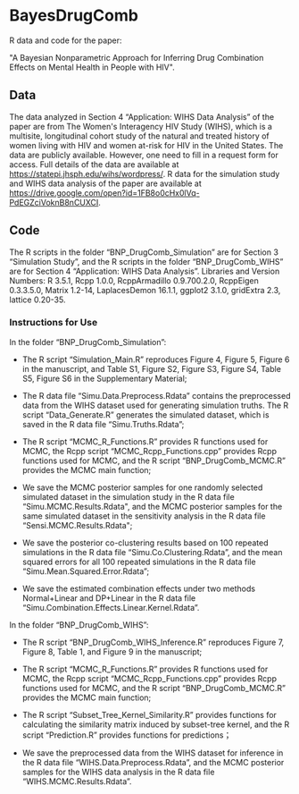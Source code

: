 # BayesDrugComb
R data and code for the paper:

"A Bayesian Nonparametric Approach for Inferring Drug Combination Effects on Mental Health in People with HIV".

## Data

The data analyzed in Section 4 “Application: WIHS Data Analysis” of the paper are from The Women's Interagency HIV Study (WIHS), which is a multisite, longitudinal cohort study of the natural and treated history of women living with HIV and women at-risk for HIV in the United States.
The data are publicly available. However, one need to fill in a request form for access. Full details of the data are available at https://statepi.jhsph.edu/wihs/wordpress/. R data for the simulation study and WIHS data analysis of the paper are available at https://drive.google.com/open?id=1FB8o0cHx0lVq-PdEGZciVoknB8nCUXCI.

## Code 

The R scripts in the folder “BNP_DrugComb_Simulation” are for Section 3 “Simulation Study”, and the R scripts in the folder “BNP_DrugComb_WIHS” are for Section 4 “Application: WIHS Data Analysis”. Libraries and Version Numbers: R 3.5.1, Rcpp 1.0.0, RcppArmadillo 0.9.700.2.0, RcppEigen 0.3.3.5.0, Matrix 1.2-14, LaplacesDemon 16.1.1, ggplot2 3.1.0, gridExtra 2.3, lattice 0.20-35.

### Instructions for Use

In the folder “BNP_DrugComb_Simulation”:

* The R script “Simulation_Main.R” reproduces Figure 4, Figure 5, Figure 6 in the manuscript, and Table S1, Figure S2, Figure S3, Figure S4, Table S5, Figure S6 in the Supplementary Material;
    
* The R data file “Simu.Data.Preprocess.Rdata” contains the preprocessed data from the WIHS dataset used for generating simulation truths. The R script “Data_Generate.R” generates the simulated dataset, which is saved in the R data file “Simu.Truths.Rdata”;  

* The R script “MCMC_R_Functions.R” provides R functions used for MCMC, the Rcpp script “MCMC_Rcpp_Functions.cpp” provides Rcpp functions used for MCMC, and the R
script “BNP_DrugComb_MCMC.R” provides the MCMC main function;

* We save the MCMC posterior samples for one randomly selected simulated dataset in the simulation study in the R data file “Simu.MCMC.Results.Rdata", and the MCMC posterior samples for the same simulated dataset in the sensitivity analysis in the R data file “Sensi.MCMC.Results.Rdata";

* We save the posterior co-clustering results based on 100 repeated simulations in the R data file “Simu.Co.Clustering.Rdata”, and the mean squared errors for all 100 repeated simulations in the R data file “Simu.Mean.Squared.Error.Rdata”;

* We save the estimated combination effects under two methods Normal+Linear and DP+Linear in the R data file “Simu.Combination.Effects.Linear.Kernel.Rdata”.

In the folder “BNP_DrugComb_WIHS”:

* The R script “BNP_DrugComb_WIHS_Inference.R” reproduces Figure 7, Figure 8, Table 1, and Figure 9 in the manuscript;

* The R script “MCMC_R_Functions.R” provides R functions used for MCMC, the Rcpp script “MCMC_Rcpp_Functions.cpp” provides Rcpp functions used for MCMC, and the R script “BNP_DrugComb_MCMC.R” provides the MCMC main function;

* The R script “Subset_Tree_Kernel_Similarity.R” provides functions for calculating the similarity matrix induced by subset-tree kernel, and the R script “Prediction.R” provides functions for predictions；

* We save the preprocessed data from the WIHS dataset for inference in the R data file “WIHS.Data.Preprocess.Rdata”, and the MCMC posterior samples for the WIHS data analysis in the R data file “WIHS.MCMC.Results.Rdata”.








